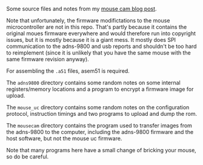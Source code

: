 Some source files and notes from my [mouse cam blog post](https://8051enthusiast.github.io/2020/04/14/003-Stream_Video_From_Mouse.html).

Note that unfortunately, the firmware modifictations to the mouse microcontroller are not in this repo.
That's partly because it contains the original moues firmware everywhere and would therefore run into copyright issues, but it is mostly because it is a giant mess.
It mostly does SPI communication to the adns-9800 and usb reports and shouldn't be too hard to reimplement (since it is unlikely that you have the same mouse with the same firmware revision anyway).

For assembling the `.a51` files, asem51 is required.

The `adns9800` directory contains some random notes on some internal registers/memory locations and a program to encrypt a firmware image for upload.

The `mouse_uc` directory contains some random notes on the configuration protocol, instruction timings and two programs to upload and dump the rom.

The `mousecam` directory contains the program used to transfer images from the adns-9800 to the computer, including the adns-9800 firmware and the host software, but not the mouse uc firmware.

Note that many programs here have a small change of bricking your mouse, so do be careful.
